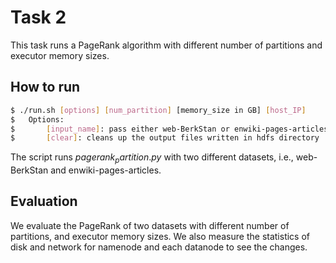 # Task 2
This task runs a PageRank algorithm with different number of partitions and executor memory sizes.

## How to run
```bash
$ ./run.sh [options] [num_partition] [memory_size in GB] [host_IP]
$ 	Options: 
$	    [input_name]: pass either web-BerkStan or enwiki-pages-articles
$	    [clear]: cleans up the output files written in hdfs directory
```
The script runs $pagerank_partition.py$ with two different datasets, i.e., web-BerkStan and enwiki-pages-articles.

## Evaluation
We evaluate the PageRank of two datasets with different number of partitions, and executor memory sizes.
We also measure the statistics of disk and network for namenode and each datanode to see the changes.
